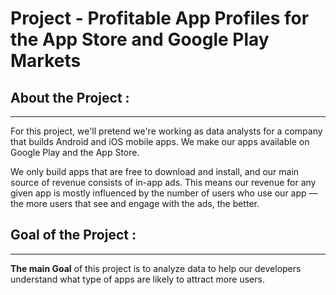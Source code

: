 # Project - Profitable App Profiles for the App Store and Google Play Markets

## About the Project :
-------------------------------------------------------------------
For this project, we'll pretend we're working as data analysts for a company that builds Android and iOS mobile apps. We make our apps available on Google Play and the App Store.

We only build apps that are free to download and install, and our main source of revenue consists of in-app ads. This means our revenue for any given app is mostly influenced by the number of users who use our app — the more users that see and engage with the ads, the better. 

## Goal of the Project :
-------------------------------------------------------------------
**The main Goal** of this project is to analyze data to help our developers understand what type of apps are likely to attract more users.
